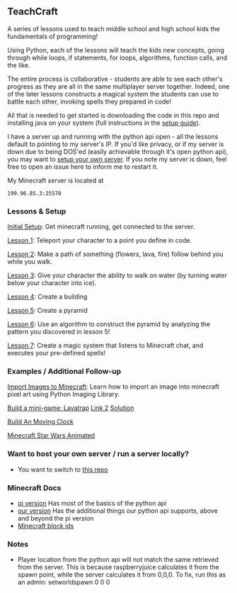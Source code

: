 ## TeachCraft 

A series of lessons used to teach middle school and high school kids the fundamentals of programming!

Using Python, each of the lessons will teach the kids new concepts, going through while loops, if statements, for loops,  algorithms, function calls, and the like.

The entire process is collaborative - students are able to see each other's progress as they are all in the same multiplayer server together. Indeed, one of the later lessons constructs a magical system the students can use to battle each other, invoking spells they prepared in code!

All that is needed to get started is downloading the code in this repo and installing java on your system (full instructions in the [setup guide](https://github.com/teachthenet/TeachCraft-Challenges/blob/master/setup.md)).

I have a server up and running with the python api open - all the lessons default to pointing to my server's IP. If you'd like privacy, or if my server is down due to being DOS'ed (easily achievable through it's open python api), you may want to [setup your own server](https://github.com/teachthenet/TeachCraft-Server). If you note my server is down, feel free to open an issue here to inform me to restart it.

My Minecraft server is located at
```
199.96.85.3:25570
```

### Lessons & Setup

[Initial Setup](https://github.com/teachthenet/TeachCraft-Challenges/blob/master/setup.md): Get minecraft running, get connected to the server.

[Lesson 1](https://github.com/teachthenet/TeachCraft-Challenges/blob/master/lesson_1.md): Teleport your character to a point you define in code.

[Lesson 2](https://github.com/teachthenet/TeachCraft-Challenges/blob/master/lesson_2.md): Make a path of something (flowers, lava, fire) follow behind you while you walk. 

[Lesson 3](https://github.com/teachthenet/TeachCraft-Challenges/blob/master/lesson_3.md): Give your character the ability to walk on water (by turning water below your character into ice).

[Lesson 4](https://github.com/teachthenet/TeachCraft-Challenges/blob/master/lesson_4.md): Create a building

[Lesson 5](https://github.com/teachthenet/TeachCraft-Challenges/blob/master/lesson_5.md): Create a pyramid

[Lesson 6](https://github.com/teachthenet/TeachCraft-Challenges/blob/master/lesson_6.md): Use an algorithm to construct the pyramid by analyzing the pattern you discovered in lesson 5!

[Lesson 7](https://github.com/teachthenet/TeachCraft-Challenges/blob/master/lesson_7.md): Create a magic system that listens to Minecraft chat, and executes your pre-defined spells!

### Examples / Additional Follow-up

[Import Images to Minecraft](https://github.com/teachthenet/TeachCraft-Challenges/blob/master/lesson8/lesson8.py): Learn how to import an image into minecraft pixel art using Python Imaging Library.

[Build a mini-game: Lavatrap](http://www.stuffaboutcode.com/2015/09/minecraft-game-tutorial-lavatrap-pycon.html) [Link 2](https://docs.google.com/document/d/19YVesJJFS6cg4Ndep7F-TS02CpS0qpN1hlSlv6mgISQ/edit) [Solution](https://github.com/martinohanlon/minecraft-lavatrap/blob/master/lavatrap.py)

[Build An Moving Clock](https://github.com/martinohanlon/minecraft-clock/blob/master/minecraft-clock.py)

[Minecraft Star Wars Animated](https://github.com/martinohanlon/minecraft-starwars)

### Want to host your own server / run a server locally?
- You want to switch to [this repo](https://github.com/teachthenet/TeachCraft-Server)

### Minecraft Docs
- [pi version](http://www.stuffaboutcode.com/p/minecraft-api-reference.html) Has most of the basics of the python api
- [our version](https://github.com/zhuowei/RaspberryJuice) Has the additional things our python api supports, above and beyond the pi version
- [Minecraft block ids](http://minecraft-ids.grahamedgecombe.com/)

### Notes
- Player location from the python api will not match the same retrieved from the server.
    This is because raspberryjuice calculates it from the spawn point, while the server calculates it from 0,0,0.
    To fix, run this as an admin:
    setworldspawn 0 0 0

